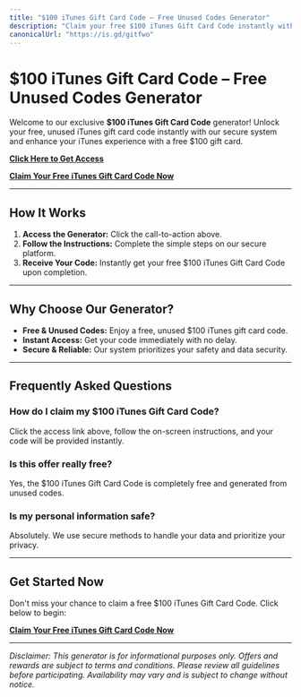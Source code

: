 ```yaml
---
title: "$100 iTunes Gift Card Code – Free Unused Codes Generator"
description: "Claim your free $100 iTunes Gift Card Code instantly with our secure, unused codes generator. Enhance your iTunes experience with a free gift card code today!"
canonicalUrl: "https://is.gd/gitfwo"
---
```


# $100 iTunes Gift Card Code – Free Unused Codes Generator

Welcome to our exclusive **$100 iTunes Gift Card Code** generator! Unlock your free, unused iTunes gift card code instantly with our secure system and enhance your iTunes experience with a free $100 gift card.

[**Click Here to Get Access**](https://is.gd/gitfwo)

[**Claim Your Free iTunes Gift Card Code Now**](https://is.gd/gitfwo)

---

## How It Works

1. **Access the Generator:** Click the call-to-action above.
2. **Follow the Instructions:** Complete the simple steps on our secure platform.
3. **Receive Your Code:** Instantly get your free $100 iTunes Gift Card Code upon completion.

---

## Why Choose Our Generator?

- **Free & Unused Codes:** Enjoy a free, unused $100 iTunes gift card code.
- **Instant Access:** Get your code immediately with no delay.
- **Secure & Reliable:** Our system prioritizes your safety and data security.

---

## Frequently Asked Questions

### How do I claim my $100 iTunes Gift Card Code?
Click the access link above, follow the on-screen instructions, and your code will be provided instantly.

### Is this offer really free?
Yes, the $100 iTunes Gift Card Code is completely free and generated from unused codes.

### Is my personal information safe?
Absolutely. We use secure methods to handle your data and prioritize your privacy.

---

## Get Started Now

Don't miss your chance to claim a free $100 iTunes Gift Card Code. Click below to begin:

[**Claim Your Free iTunes Gift Card Code Now**](https://is.gd/gitfwo)

---

*Disclaimer: This generator is for informational purposes only. Offers and rewards are subject to terms and conditions. Please review all guidelines before participating. Availability may vary and is subject to change without notice.*
